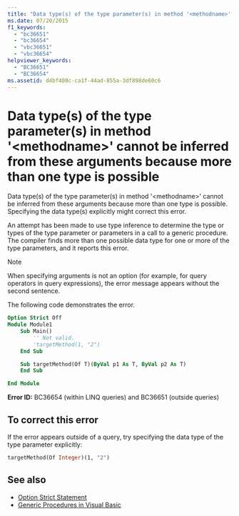 ```yaml
---
title: "Data type(s) of the type parameter(s) in method '<methodname>' cannot be inferred from these arguments because more than one type is possible"
ms.date: 07/20/2015
f1_keywords:
  - "bc36651"
  - "bc36654"
  - "vbc36651"
  - "vbc36654"
helpviewer_keywords:
  - "BC36651"
  - "BC36654"
ms.assetid: d4bf408c-ca1f-44ad-855a-3df898de60c6
---
```

# Data type(s) of the type parameter(s) in method '\<methodname>' cannot be inferred from these arguments because more than one type is possible

Data type(s) of the type parameter(s) in method '\<methodname>' cannot be inferred from these arguments because more than one type is possible. Specifying the data type(s) explicitly might correct this error.

An attempt has been made to use type inference to determine the type or types of the type parameter or parameters in a call to a generic procedure. The compiler finds more than one possible data type for one or more of the type parameters, and it reports this error.

> [!NOTE]
> When specifying arguments is not an option (for example, for query operators in query expressions), the error message appears without the second sentence.

The following code demonstrates the error.

```vb
Option Strict Off
Module Module1
    Sub Main()
        '' Not valid.
        'targetMethod(1, "2")
    End Sub

    Sub targetMethod(Of T)(ByVal p1 As T, ByVal p2 As T)
    End Sub

End Module
```

**Error ID:** BC36654 (within LINQ queries) and BC36651 (outside queries)

## To correct this error

If the error appears outside of a query, try specifying the data type of the type parameter explicitly:

```vb
targetMethod(Of Integer)(1, "2")
```

## See also

- [Option Strict Statement](../language-reference/statements/option-strict-statement.md)
- [Generic Procedures in Visual Basic](../programming-guide/language-features/data-types/generic-procedures.md)
